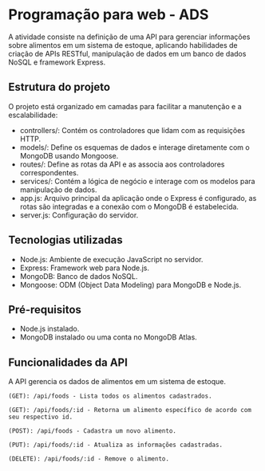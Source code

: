 # Programação para web - ADS
A atividade consiste na definição de uma API para gerenciar informações sobre alimentos em um sistema de estoque, aplicando habilidades de criação de APIs RESTful, manipulação de dados em um banco de dados NoSQL e framework Express.
## Estrutura do projeto
O projeto está organizado em camadas para facilitar a manutenção e a escalabilidade:

- controllers/: Contém os controladores que lidam com as requisições HTTP.
- models/: Define os esquemas de dados e interage diretamente com o MongoDB usando Mongoose.
- routes/: Define as rotas da API e as associa aos controladores correspondentes.
- services/: Contém a lógica de negócio e interage com os modelos para manipulação de dados.
- app.js: Arquivo principal da aplicação onde o Express é configurado, as rotas são integradas e a conexão com o MongoDB é estabelecida.
- server.js: Configuração do servidor.

## Tecnologias utilizadas
- Node.js: Ambiente de execução JavaScript no servidor.
- Express: Framework web para Node.js.
- MongoDB: Banco de dados NoSQL.
- Mongoose: ODM (Object Data Modeling) para MongoDB e Node.js.

## Pré-requisitos
- Node.js instalado.
- MongoDB instalado ou uma conta no MongoDB Atlas.

## Funcionalidades da API
A API gerencia os dados de alimentos em um sistema de estoque.

`(GET): /api/foods - Lista todos os alimentos cadastrados.`

`(GET): /api/foods/:id - Retorna um alimento específico de acordo com seu respectivo id.`

`(POST): /api/foods - Cadastra um novo alimento.`

`(PUT): /api/foods/:id - Atualiza as informações cadastradas.`

`(DELETE): /api/foods/:id - Remove o alimento.`
